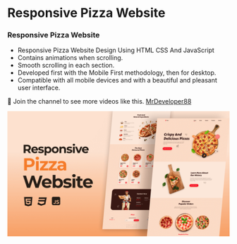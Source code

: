 # Responsive Pizza Website
### Responsive Pizza Website

- Responsive Pizza Website Design Using HTML CSS And JavaScript
- Contains animations when scrolling.
- Smooth scrolling in each section.
- Developed first with the Mobile First methodology, then for desktop.
- Compatible with all mobile devices and with a beautiful and pleasant user interface.

💙 Join the channel to see more videos like this. [MrDeveloper88](https://www.youtube.com/@mr-developer-88)

![preview img](/preview.png)
